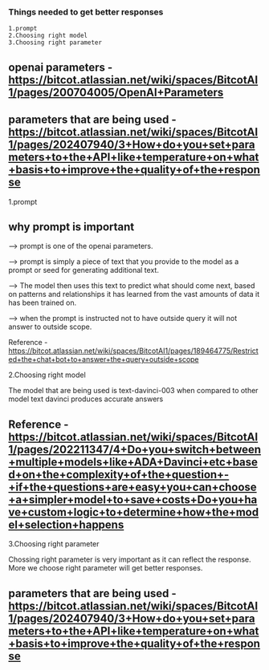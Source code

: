 ### Things needed to get better responses
    1.prompt
    2.Choosing right model
    3.Choosing right parameter

## openai parameters - https://bitcot.atlassian.net/wiki/spaces/BitcotAI1/pages/200704005/OpenAI+Parameters

## parameters that are being used - https://bitcot.atlassian.net/wiki/spaces/BitcotAI1/pages/202407940/3+How+do+you+set+parameters+to+the+API+like+temperature+on+what+basis+to+improve+the+quality+of+the+response

1.prompt 

## why prompt is important

--> prompt is one of the openai parameters. 

--> prompt is simply a piece of text that you provide to the model as a prompt or seed for generating additional text. 

--> The model then uses this text to predict what should come next, based on patterns and relationships it has learned from the vast amounts of data it has been trained on. 

--> when the prompt is instructed not to have outside query it will not answer to outside scope.

Reference - https://bitcot.atlassian.net/wiki/spaces/BitcotAI1/pages/189464775/Restricted+the+chat+bot+to+answer+the+query+outside+scope

2.Choosing right model

The model that are being used is text-davinci-003 when compared to other model text davinci produces accurate answers

## Reference - https://bitcot.atlassian.net/wiki/spaces/BitcotAI1/pages/202211347/4+Do+you+switch+between+multiple+models+like+ADA+Davinci+etc+based+on+the+complexity+of+the+question+-+if+the+questions+are+easy+you+can+choose+a+simpler+model+to+save+costs+Do+you+have+custom+logic+to+determine+how+the+model+selection+happens

3.Choosing right parameter

Chossing right parameter is very important as it can reflect the response. More we choose right parameter will get better responses.

## parameters that are being used - https://bitcot.atlassian.net/wiki/spaces/BitcotAI1/pages/202407940/3+How+do+you+set+parameters+to+the+API+like+temperature+on+what+basis+to+improve+the+quality+of+the+response
